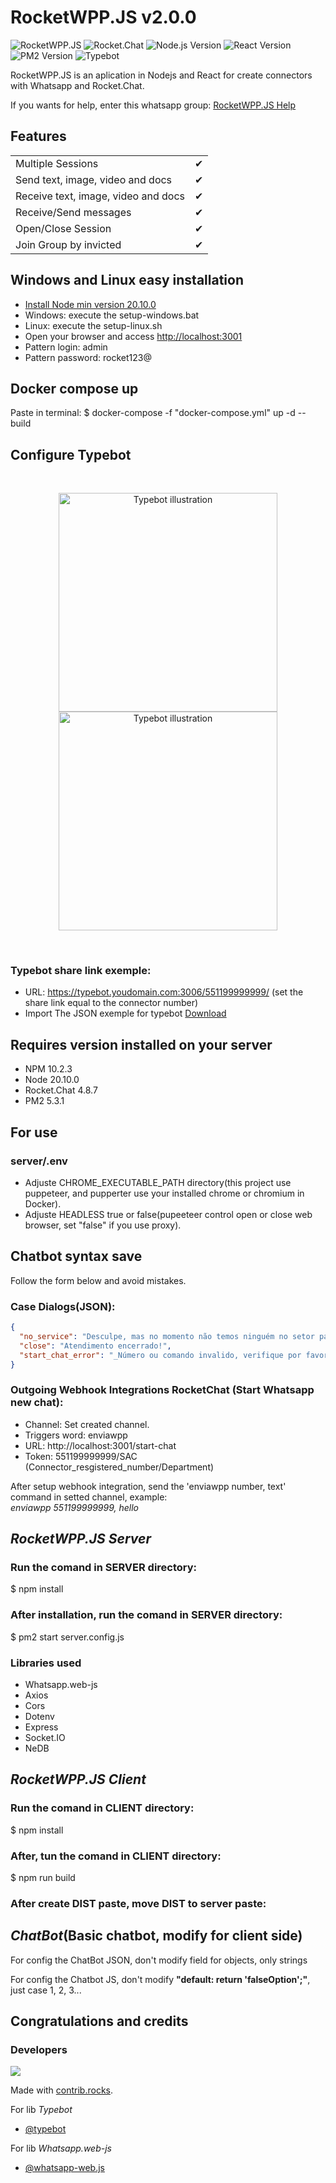 # RocketWPP.JS v2.0.0

![RocketWPP.JS](https://i.imgur.com/M7iSCgd.png)
![Rocket.Chat](https://img.shields.io/badge/Rocket.Chat-4.8.7-ed4359.svg)
![Node.js Version](https://img.shields.io/badge/Node.js-20.10.0-green.svg)
![React Version](https://img.shields.io/badge/React-18.2.0-5ed3f3.svg)
![PM2 Version](https://img.shields.io/badge/PM2-5.3.1-5f05ec.svg)
![Typebot](https://img.shields.io/badge/Typebot-2.25.2-blue.svg)

RocketWPP.JS is an aplication in Nodejs and React for create connectors with Whatsapp and Rocket.Chat.  

If you wants for help, enter this whatsapp group: [RocketWPP.JS Help](https://chat.whatsapp.com/FaCeyAth56GIy2nWr0fDjt)  

## Features

|                                      |     |
| ------------------------------------ | --- |
| Multiple Sessions                    | ✔   |
| Send   text, image, video and docs   | ✔   |
| Receive text, image, video and docs  | ✔   |
| Receive/Send messages                | ✔   |
| Open/Close Session                   | ✔   |
| Join Group by invicted               | ✔   |

## Windows and Linux easy installation
- [Install Node min version 20.10.0](https://nodejs.org/en/download)
- Windows: execute the setup-windows.bat
- Linux: execute the setup-linux.sh
- Open your browser and access [http://localhost:3001](http://localhost:3001)
- Pattern login: admin
- Pattern password: rocket123@

## Docker compose up
Paste in terminal:
$ docker-compose -f "docker-compose.yml" up -d --build

## Configure Typebot
<br />
<p align="center">
  <a href="https://typebot.io/#gh-light-mode-only" target="_blank">
    <img src="https://raw.githubusercontent.com/baptisteArno/typebot.io/main/.github/images/logo-dark.png" alt="Typebot illustration" width="350px">
  </a>
  <a href="https://typebot.io/#gh-dark-mode-only" target="_blank">
    <img src="https://raw.githubusercontent.com/baptisteArno/typebot.io/main/.github/images/logo-dark.png" alt="Typebot illustration" width="350px">
  </a>
</p>
<br />

### Typebot share link exemple:  
- URL: https://typebot.youdomain.com:3006/551199999999/  (set the share link equal to the connector number)  
- Import The JSON exemple for typebot [Download](https://downgit.github.io/#/home?url=https://github.com/ewerton-ssh/RocketWPP.JS/blob/main/typebot_exemple_export.json)

## Requires version installed on your server
- NPM 10.2.3
- Node 20.10.0
- Rocket.Chat 4.8.7
- PM2 5.3.1

## For use
### server/.env
- Adjuste CHROME_EXECUTABLE_PATH directory(this project use puppeteer, and pupperter use your installed chrome or chromium in Docker).
- Adjuste HEADLESS true or false(pupeeteer control open or close web browser, set "false" if you use proxy).

## Chatbot syntax save
Follow the form below and avoid mistakes.

### Case Dialogs(JSON):
```json
{
  "no_service": "Desculpe, mas no momento não temos ninguém no setor para atende-lo, tente outro setor por gentileza.",
  "close": "Atendimento encerrado!",
  "start_chat_error": "_Número ou comando invalido, verifique por favor!_"
}
```

### Outgoing Webhook Integrations RocketChat (Start Whatsapp new chat):

- Channel: Set created channel.
- Triggers word: enviawpp
- URL: http://localhost:3001/start-chat
- Token: 551199999999/SAC (Connector_resgistered_number/Department)

After setup webhook integration, send the 'enviawpp number, text' command in setted channel, example:  
  _enviawpp 551199999999, hello_

## _RocketWPP.JS Server_

### Run the comand in SERVER directory:

$ npm install

### After installation, run the comand in SERVER directory:

$ pm2 start server.config.js

### Libraries used

- Whatsapp.web-js
- Axios
- Cors
- Dotenv
- Express
- Socket.IO
- NeDB

## _RocketWPP.JS Client_

### Run the comand in CLIENT directory:

$ npm install

### After, tun the comand in CLIENT directory:

$ npm run build

### After create DIST paste, move DIST to server paste: 

## _ChatBot_(Basic chatbot, modify for client side)

For config the ChatBot JSON, don't modify field for objects, only strings  

For config the Chatbot JS, don't modify **"default: return 'falseOption';"**, just case 1, 2, 3...

## Congratulations and credits  

### Developers  

<a href="https://github.com/ewerton-ssh/RocketWPP.JS/graphs/contributors">
  <img src="https://contrib.rocks/image?repo=ewerton-ssh/RocketWPP.JS" />
</a>

Made with [contrib.rocks](https://contrib.rocks).

For lib _Typebot_
- [@typebot](https://typebot.io/)  


For lib _Whatsapp.web-js_
- [@whatsapp-web.js](https://github.com/pedroslopez/whatsapp-web.js)
